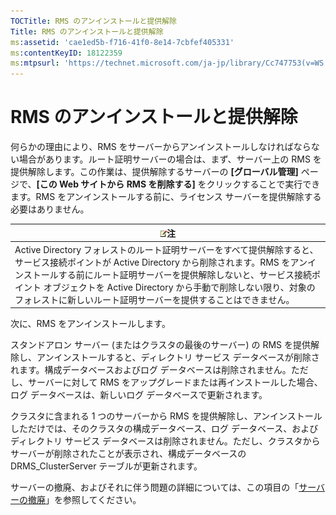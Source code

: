 ```yaml
---
TOCTitle: RMS のアンインストールと提供解除
Title: RMS のアンインストールと提供解除
ms:assetid: 'cae1ed5b-f716-41f0-8e14-7cbfef405331'
ms:contentKeyID: 18122359
ms:mtpsurl: 'https://technet.microsoft.com/ja-jp/library/Cc747753(v=WS.10)'
---
```


RMS のアンインストールと提供解除
================================

何らかの理由により、RMS をサーバーからアンインストールしなければならない場合があります。ルート証明サーバーの場合は、まず、サーバー上の RMS を提供解除します。この作業は、提供解除するサーバーの **\[グローバル管理\]** ページで、**\[この Web サイトから RMS を削除する\]** をクリックすることで実行できます。RMS をアンインストールする前に、ライセンス サーバーを提供解除する必要はありません。

| ![](images/Cc747753.note(WS.10).gif)注                                                                                                                                                                                                                                                                                        |
|------------------------------------------------------------------------------------------------------------------------------------------------------------------------------------------------------------------------------------------------------------------------------------------------------------------------------------------------------------|
| Active Directory フォレストのルート証明サーバーをすべて提供解除すると、サービス接続ポイントが Active Directory から削除されます。RMS をアンインストールする前にルート証明サーバーを提供解除しないと、サービス接続ポイント オブジェクトを Active Directory から手動で削除しない限り、対象のフォレストに新しいルート証明サーバーを提供することはできません。 |

次に、RMS をアンインストールします。

スタンドアロン サーバー (またはクラスタの最後のサーバー) の RMS を提供解除し、アンインストールすると、ディレクトリ サービス データベースが削除されます。構成データベースおよびログ データベースは削除されません。ただし、サーバーに対して RMS をアップグレードまたは再インストールした場合、ログ データベースは、新しいログ データベースで更新されます。

クラスタに含まれる 1 つのサーバーから RMS を提供解除し、アンインストールしただけでは、そのクラスタの構成データベース、ログ データベース、およびディレクトリ サービス データベースは削除されません。ただし、クラスタからサーバーが削除されたことが表示され、構成データベースの DRMS\_ClusterServer テーブルが更新されます。

サーバーの撤廃、およびそれに伴う問題の詳細については、この項目の「[サーバーの撤廃](https://technet.microsoft.com/52005e2e-9563-4ba0-906c-3cc76f9c378f)」を参照してください。
